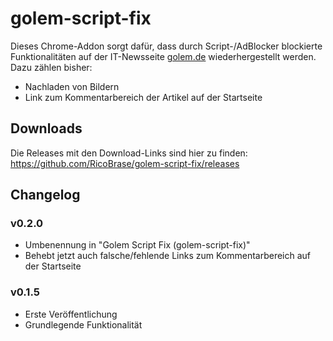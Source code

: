 # golem-script-fix

Dieses Chrome-Addon sorgt dafür, dass durch Script-/AdBlocker blockierte Funktionalitäten auf der IT-Newsseite [golem.de](http://golem.de) wiederhergestellt werden.
Dazu zählen bisher:

- Nachladen von Bildern
- Link zum Kommentarbereich der Artikel auf der Startseite

## Downloads

Die Releases mit den Download-Links sind hier zu finden: https://github.com/RicoBrase/golem-script-fix/releases

## Changelog

### v0.2.0

- Umbenennung in "Golem Script Fix (golem-script-fix)"
- Behebt jetzt auch falsche/fehlende Links zum Kommentarbereich auf der Startseite

### v0.1.5

- Erste Veröffentlichung
- Grundlegende Funktionalität
